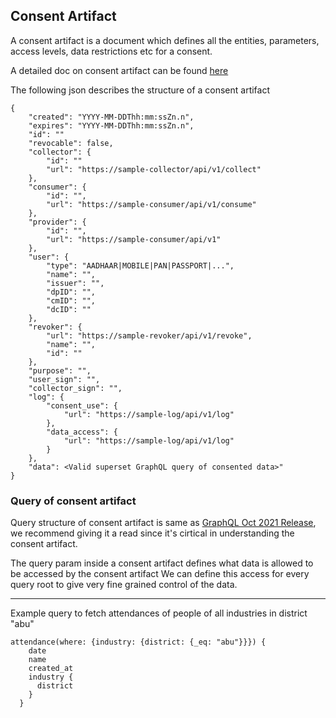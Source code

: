 ## Consent Artifact
A consent artifact is a document which defines all the entities, parameters, access levels, data restrictions etc for a consent.

A detailed doc on consent artifact can be found [here](https://dla.gov.in/sites/default/files/pdf/MeitY-Consent-Tech-Framework%20v1.1.pdf)


The following json describes the structure of a consent artifact
```
{
    "created": "YYYY-MM-DDThh:mm:ssZn.n",
    "expires": "YYYY-MM-DDThh:mm:ssZn.n",
    "id": ""
    "revocable": false,
    "collector": {
        "id": ""
        "url": "https://sample-collector/api/v1/collect"
    },
    "consumer": {
        "id": "",
        "url": "https://sample-consumer/api/v1/consume"
    },
    "provider": {
        "id": "",
        "url": "https://sample-consumer/api/v1"
    },
    "user": {
        "type": "AADHAAR|MOBILE|PAN|PASSPORT|...",
        "name": "",
        "issuer": "",
        "dpID": "",
        "cmID": "",
        "dcID": ""
    },
    "revoker": {
        "url": "https://sample-revoker/api/v1/revoke",
        "name": "",
        "id": ""
    },
    "purpose": "",
    "user_sign": "",
    "collector_sign": "",
    "log": {
        "consent_use": {
            "url": "https://sample-log/api/v1/log"
        },
        "data_access": {
            "url": "https://sample-log/api/v1/log"
        }
    },
    "data": <Valid superset GraphQL query of consented data>"
}
```


### Query of consent artifact
Query structure of consent artifact is same as [GraphQL Oct 2021 Release](https://spec.graphql.org/October2021/#sec-Overview), we recommend giving it a read since it's cirtical in understanding the consent artifact.


The query param inside a consent artifact defines what data is allowed to be accessed by the consent artifact
We can define this access for every query root to give very fine grained control of the data.

---

Example query to fetch attendances of people of all industries in district "abu" 

```
attendance(where: {industry: {district: {_eq: "abu"}}}) {
    date
    name
    created_at
    industry {
      district
    }
  }
```